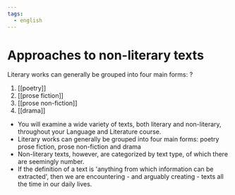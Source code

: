 ```yaml
---
tags:
  - english
---
```





# Approaches to non-literary texts

Literary works can generally be grouped into four main forms: 
?
1. [[poetry]]
2. [[prose fiction]]
3. [[prose non-fiction]]
4. [[drama]]
- You will examine a wide variety of texts, both literary and non-literary, throughout your Language and Literature course. 
-  Literary works can generally be grouped into four main forms: poetry prose fiction, prose non-fiction and drama 
-  Non-literary texts, however, are categorized by text type, of which there are seemingly number. 
-  If the definition of a text is 'anything from which information can be extracted', then we are encountering - and arguably creating - texts all the time in our daily lives.